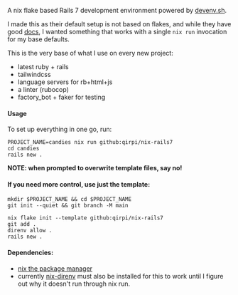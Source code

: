 A nix flake based Rails 7 development environment powered by [devenv.sh](https://devenv.sh/).

I made this as their default setup is not based on flakes, and while they have good [docs](https://devenv.sh/guides/using-with-flakes/), I wanted something that works with a single `nix run` invocation for my base defaults.

This is the very base of what I use on every new project:
- latest ruby + rails
- tailwindcss
- language servers for rb+html+js
- a linter (rubocop)
- factory_bot + faker for testing

#### Usage

To set up everything in one go, run:

```
PROJECT_NAME=candies nix run github:qirpi/nix-rails7
cd candies
rails new .
```

**NOTE: when prompted to overwrite template files, say no!**

#### If you need more control, use just the template:

```
mkdir $PROJECT_NAME && cd $PROJECT_NAME
git init --quiet && git branch -M main

nix flake init --template github:qirpi/nix-rails7
git add .
direnv allow . 
rails new .
```

#### Dependencies:
  - [nix the package manager](https://determinate.systems/posts/determinate-nix-installer)
  - currently [nix-direnv](https://github.com/nix-community/nix-direnv) must also be installed for this to work
    until I figure out why it doesn't run through nix run. 

